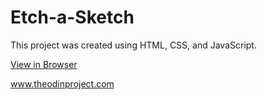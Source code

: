 # Etch-a-Sketch
This project was created using HTML, CSS, and JavaScript.

[View in Browser](https://htmlpreview.github.io/?https://github.com/joelmarvi/etch-a-sketch/blob/master/index.html)

www.theodinproject.com